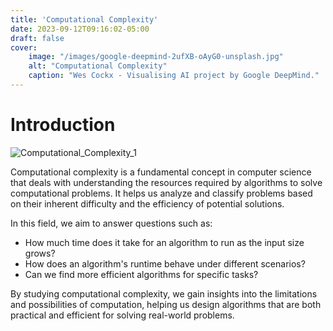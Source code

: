 ```yaml
---
title: 'Computational Complexity'
date: 2023-09-12T09:16:02-05:00
draft: false
cover:
    image: "/images/google-deepmind-2ufXB-oAyG0-unsplash.jpg"
    alt: "Computational Complexity"
    caption: "Wes Cockx - Visualising AI project by Google DeepMind."
---
```


# Introduction

![Computational_Complexity_1](/data/images/google-deepmind-2ufXB-oAyG0-unsplash.jpg "Google DeepMind")

Computational complexity is a fundamental concept in computer science that deals with understanding the resources required by algorithms to solve computational problems. It helps us analyze and classify problems based on their inherent difficulty and the efficiency of potential solutions.

In this field, we aim to answer questions such as:
- How much time does it take for an algorithm to run as the input size grows?
- How does an algorithm's runtime behave under different scenarios?
- Can we find more efficient algorithms for specific tasks?

By studying computational complexity, we gain insights into the limitations and possibilities of computation, helping us design algorithms that are both practical and efficient for solving real-world problems.
